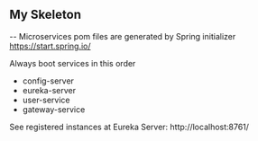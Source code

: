 ## My Skeleton

-- Microservices pom files are generated by Spring initializer https://start.spring.io/


Always boot services in this order

- config-server
- eureka-server
- user-service
- gateway-service

See registered instances at Eureka Server: http://localhost:8761/



